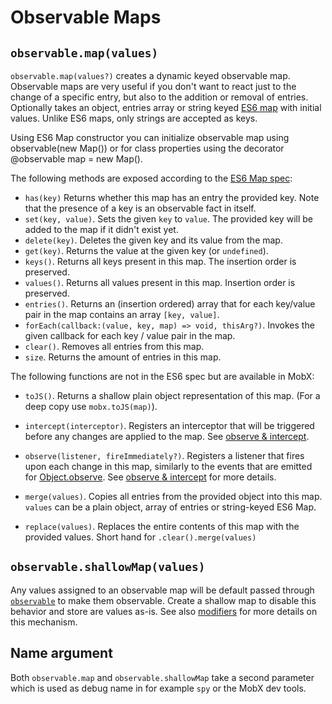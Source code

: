 # Observable Maps

## `observable.map(values)`

`observable.map(values?)` creates a dynamic keyed observable map.
Observable maps are very useful if you don't want to react just to the change of a specific entry, but also to the addition or removal of entries.
Optionally takes an object, entries array or string keyed [ES6 map](https://developer.mozilla.org/en-US/docs/Web/JavaScript/Reference/Global_Objects/Map) with initial values.
Unlike ES6 maps, only strings are accepted as keys.

Using ES6 Map constructor you can initialize observable map using observable(new Map()) or for class properties using the decorator @observable map = new Map().

The following methods are exposed according to the [ES6 Map spec](https://developer.mozilla.org/en-US/docs/Web/JavaScript/Reference/Global_Objects/Map):

* `has(key)` Returns whether this map has an entry the provided key. Note that the presence of a key is an observable fact in itself.
* `set(key, value)`. Sets the given `key` to `value`. The provided key will be added to the map if it didn't exist yet.
* `delete(key)`. Deletes the given key and its value from the map.
* `get(key)`. Returns the value at the given key (or `undefined`).
* `keys()`. Returns all keys present in this map. The insertion order is preserved.
* `values()`. Returns all values present in this map. Insertion order is preserved.
* `entries()`. Returns an (insertion ordered) array that for each key/value pair in the map contains an array `[key, value]`.
* `forEach(callback:(value, key, map) => void, thisArg?)`. Invokes the given callback for each key / value pair in the map.
* `clear()`. Removes all entries from this map.
* `size`. Returns the amount of entries in this map.

The following functions are not in the ES6 spec but are available in MobX:
* `toJS()`. Returns a shallow plain object representation of this map. (For a deep copy use `mobx.toJS(map)`).

* `intercept(interceptor)`. Registers an interceptor that will be triggered before any changes are applied to the map. See [observe & intercept](observe.md).
* `observe(listener, fireImmediately?)`. Registers a listener that fires upon each change in this map, similarly to the events that are emitted for [Object.observe](https://developer.mozilla.org/en-US/docs/Web/JavaScript/Reference/Global_Objects/Object/observe). See [observe & intercept](observe.md) for more details.
* `merge(values)`. Copies all entries from the provided object into this map. `values` can be a plain object, array of entries or string-keyed ES6 Map.
* `replace(values)`. Replaces the entire contents of this map with the provided values. Short hand for `.clear().merge(values)`

## `observable.shallowMap(values)`

Any values assigned to an observable map will be default passed through [`observable`](observable.md) to make them observable.
Create a shallow map to disable this behavior and store are values as-is. See also [modifiers](modifiers.md) for more details on this mechanism.

## Name argument

Both `observable.map` and `observable.shallowMap` take a second parameter which is used as debug name in for example `spy` or the MobX dev tools.
